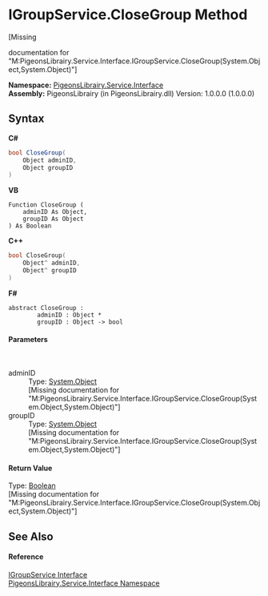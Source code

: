 # IGroupService.CloseGroup Method 
 

\[Missing <summary> documentation for "M:PigeonsLibrairy.Service.Interface.IGroupService.CloseGroup(System.Object,System.Object)"\]

**Namespace:**&nbsp;<a href="b0fc0eda-b7b1-0d3d-2267-0fd4766ff20d">PigeonsLibrairy.Service.Interface</a><br />**Assembly:**&nbsp;PigeonsLibrairy (in PigeonsLibrairy.dll) Version: 1.0.0.0 (1.0.0.0)

## Syntax

**C#**<br />
``` C#
bool CloseGroup(
	Object adminID,
	Object groupID
)
```

**VB**<br />
``` VB
Function CloseGroup ( 
	adminID As Object,
	groupID As Object
) As Boolean
```

**C++**<br />
``` C++
bool CloseGroup(
	Object^ adminID, 
	Object^ groupID
)
```

**F#**<br />
``` F#
abstract CloseGroup : 
        adminID : Object * 
        groupID : Object -> bool 

```


#### Parameters
&nbsp;<dl><dt>adminID</dt><dd>Type: <a href="http://msdn2.microsoft.com/en-us/library/e5kfa45b" target="_blank">System.Object</a><br />\[Missing <param name="adminID"/> documentation for "M:PigeonsLibrairy.Service.Interface.IGroupService.CloseGroup(System.Object,System.Object)"\]</dd><dt>groupID</dt><dd>Type: <a href="http://msdn2.microsoft.com/en-us/library/e5kfa45b" target="_blank">System.Object</a><br />\[Missing <param name="groupID"/> documentation for "M:PigeonsLibrairy.Service.Interface.IGroupService.CloseGroup(System.Object,System.Object)"\]</dd></dl>

#### Return Value
Type: <a href="http://msdn2.microsoft.com/en-us/library/a28wyd50" target="_blank">Boolean</a><br />\[Missing <returns> documentation for "M:PigeonsLibrairy.Service.Interface.IGroupService.CloseGroup(System.Object,System.Object)"\]

## See Also


#### Reference
<a href="d2846476-5941-0a14-f2a0-18423f0ce7ad">IGroupService Interface</a><br /><a href="b0fc0eda-b7b1-0d3d-2267-0fd4766ff20d">PigeonsLibrairy.Service.Interface Namespace</a><br />